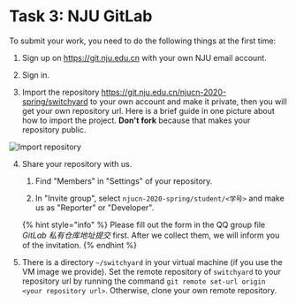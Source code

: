 # Task 3: NJU GitLab

To submit your work, you need to do the following things at the first time:

1. Sign up on https://git.nju.edu.cn with your own NJU email account.

2. Sign in.

3. Import the repository https://git.nju.edu.cn/njucn-2020-spring/switchyard to your own account and make it private, then you will get your own repository url. Here is a brief guide in one picture about how to import the project. **Don't fork** because that makes your repository public.

  ![Import repository](assets/import-repo.png)

4. Share your repository with us.

   1. Find "Members" in "Settings" of your repository.

   2. In "Invite group", select `njucn-2020-spring/student/<学号>` and make us as "Reporter" or "Developer".

	{% hint style="info" %}
	Please fill out the form in the QQ group file *GitLab 私有仓库地址提交* first. After we collect them, we will inform you of the invitation.
	{% endhint %}
   

5. There is a directory `~/switchyard` in your virtual machine (if you use the VM image we provide). Set the remote repository of `switchyard` to your repository url by running the command `git remote set-url origin <your repository url>`. Otherwise, clone your own remote repository.

